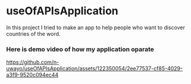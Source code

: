 # useOfAPIsApplication
In this project I tried to make an app to help people who want to discover   countries of the  word.

### Here is demo video of how my application oparate


https://github.com/n-uwayo/useOfAPIsApplication/assets/122350054/2ee77537-cf85-4029-a3f9-9520c094ec44
